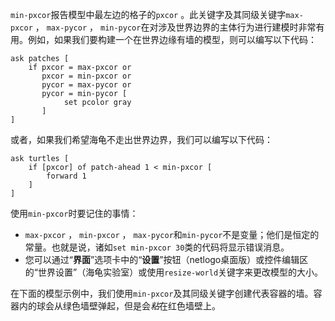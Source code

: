 `min-pxcor`报告模型中最左边的格子的`pxcor` 。此关键字及其同级关键字`max-pxcor` ， `max-pycor` ， `min-pycor`在对涉及世界边界的主体行为进行建模时非常有用。例如，如果我们要构建一个在世界边缘有墙的模型，则可以编写以下代码：



```
ask patches [
	if pxcor = max-pxcor or
	   pxcor = min-pxcor or
	   pycor = max-pycor or
	   pycor = min-pycor [
	   		set pcolor gray
	   ]
]
```


或者，如果我们希望海龟不走出世界边界，我们可以编写以下代码：



```
ask turtles [
	if [pxcor] of patch-ahead 1 < min-pxcor [
		forward 1
	] 
]
```


使用`min-pxcor`时要记住的事情：

- `max-pxcor` ， `min-pxcor` ， `max-pycor`和`min-pycor`不是变量；他们是恒定的常量。也就是说，诸如`set min-pxcor 30`类的代码将显示错误消息。
- 您可以通过“**界面**”选项卡中的“**设置**”按钮（netlogo桌面版）或控件编辑区的“世界设置”（海龟实验室）或使用`resize-world`关键字来更改模型的大小。


在下面的模型示例中，我们使用`min-pxcor`及其同级关键字创建代表容器的墙。容器内的球会从绿色墙壁弹起，但是会*粘*在红色墙壁上。
